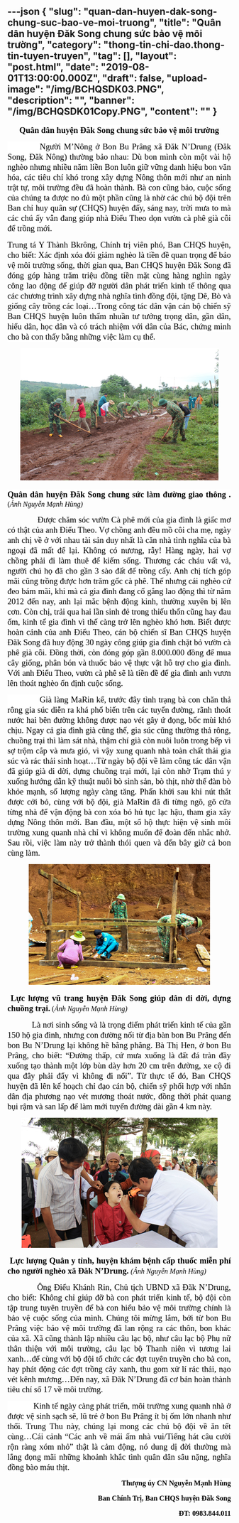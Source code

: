 ---json
{
    "slug": "quan-dan-huyen-dak-song-chung-suc-bao-ve-moi-truong",
    "title": "Quân dân huyện Đăk Song chung sức bảo vệ môi trường",
    "category": "thong-tin-chi-dao.thong-tin-tuyen-truyen",
    "tag": [],
    "layout": "post.html",
    "date": "2019-08-01T13:00:00.000Z",
    "draft": false,
    "upload-image": "/img/BCHQSDK03.PNG",
    "description": "",
    "banner": "/img/BCHQSDK01Copy.PNG",
    "__content__": ""
}
---
<p style="text-align:center"><strong><span style="font-size:14.0pt"><span style="background-color:white"><span style="font-family:&quot;Times New Roman&quot;,&quot;serif&quot;"><span style="color:black">Qu&acirc;n d&acirc;n huyện Đăk Song chung sức bảo vệ m&ocirc;i trường</span></span></span></span></strong></p>

<p style="text-align:justify"><span style="font-size:14.0pt"><span style="background-color:white"><span style="font-family:&quot;Times New Roman&quot;,&quot;serif&quot;"><span style="color:black">&nbsp; &nbsp; &nbsp; &nbsp; &nbsp; &nbsp;Người M&rsquo;N&ocirc;ng ở Bon Bu Pr&acirc;ng x&atilde; Đăk N&rsquo;Drung (Đăk Song, Đăk N&ocirc;ng) thường bảo nhau: D&ugrave; bon m&igrave;nh c&ograve;n một v&agrave;i hộ ngh&egrave;o nhưng nhiều năm liền Bon lu&ocirc;n giữ vững danh hiệu bon văn h&oacute;a, c&aacute;c ti&ecirc;u ch&iacute; kh&oacute; trong x&acirc;y dựng N&ocirc;ng th&ocirc;n mới như an ninh trật tự, m&ocirc;i trường đều đ&atilde; ho&agrave;n th&agrave;nh. B&agrave; con cũng bảo, cuộc sống của ch&uacute;ng ta được no đủ một phần cũng l&agrave; nhờ c&aacute;c ch&uacute; bộ đội tr&ecirc;n Ban chỉ huy qu&acirc;n sự (CHQS) huyện đấy, s&aacute;ng nay, trời mưa to m&agrave; c&aacute;c ch&uacute; ấy vẫn đang gi&uacute;p nh&agrave; Điểu Theo dọn vườn c&agrave; ph&ecirc; gi&agrave; cỗi để trồng mới.</span></span></span></span></p>

<p style="text-align:justify"><span style="font-size:14.0pt"><span style="font-family:&quot;Times New Roman&quot;,&quot;serif&quot;"><span style="color:black">Trung t&aacute; Y Th&agrave;nh Bkr&ocirc;ng, Ch&iacute;nh trị vi&ecirc;n ph&oacute;, Ban CHQS huyện, cho biết: X&aacute;c định x&oacute;a đ&oacute;i giảm ngh&egrave;o l&agrave; tiền đề quan trọng để bảo vệ m&ocirc;i trường sống, thời gian qua, Ban CHQS huyện Đăk Song đ&atilde; đ&oacute;ng g&oacute;p h&agrave;ng trăm triệu đồng tiền mặt c&ugrave;ng h&agrave;ng ngh&igrave;n ng&agrave;y c&ocirc;ng lao động để gi&uacute;p đỡ người d&acirc;n ph&aacute;t triển kinh tế th&ocirc;ng qua c&aacute;c chương tr&igrave;nh x&acirc;y dựng nh&agrave; nghĩa t&igrave;nh đồng đội, tặng D&ecirc;, B&ograve; v&agrave; giống c&acirc;y trồng c&aacute;c loại&hellip;Trong c&ocirc;ng t&aacute;c d&acirc;n vận c&aacute;n bộ chiến sỹ Ban CHQS huyện lu&ocirc;n thấm nhuần tư tưởng trọng d&acirc;n, gần d&acirc;n, hiểu d&acirc;n, học d&acirc;n v&agrave; c&oacute; tr&aacute;ch nhiệm với d&acirc;n của B&aacute;c, </span></span></span><span style="font-size:14.0pt"><span style="background-color:white"><span style="font-family:&quot;Times New Roman&quot;,&quot;serif&quot;"><span style="color:black">chứng minh cho b&agrave; con thấy bằng những việc l&agrave;m cụ thể</span></span></span></span><span style="font-size:14.0pt"><span style="font-family:&quot;Times New Roman&quot;,&quot;serif&quot;"><span style="color:black">.</span></span></span></p>

<p style="text-align:center"><img alt="" src="/img/BCHQSDK01.PNG" /></p>

<p style="text-align:justify"><strong><span style="font-size:14.0pt"><span style="background-color:white"><span style="font-family:&quot;Times New Roman&quot;,&quot;serif&quot;"><span style="color:black">Qu&acirc;n d&acirc;n huyện Đăk Song chung sức l&agrave;m đường giao th&ocirc;ng .</span></span></span></span></strong><span style="font-size:12.0pt"><span style="background-color:white"><span style="font-family:&quot;Times New Roman&quot;,&quot;serif&quot;"><span style="color:black"> (<em>Ảnh Nguyễn Mạnh H&ugrave;ng)</em></span></span></span></span></p>

<p style="text-align:justify"><span style="font-size:14.0pt"><span style="font-family:&quot;Times New Roman&quot;,&quot;serif&quot;"><span style="color:black">&nbsp; &nbsp; &nbsp; &nbsp; &nbsp; &nbsp; &nbsp;Được chăm s&oacute;c vườn C&agrave; ph&ecirc; mới của gia đ&igrave;nh l&agrave; giấc mơ c&oacute; thật của anh Điểu Theo.</span></span></span><span style="font-size:14.0pt"><span style="background-color:white"><span style="font-family:&quot;Times New Roman&quot;,&quot;serif&quot;"><span style="color:black"> Vợ chồng anh đều mồ c&ocirc;i cha mẹ, ng&agrave;y anh chị về ở với nhau t&agrave;i sản duy nhất l&agrave; căn nh&agrave; t&igrave;nh nghĩa của b&agrave; ngoại đ&atilde; mất để lại. Kh&ocirc;ng c&oacute; nương, rẫy! H&agrave;ng ng&agrave;y, hai vợ chồng phải đi l&agrave;m thu&ecirc; để kiếm sống. Thương c&aacute;c ch&aacute;u vất vả, người ch&uacute; họ đ&atilde; cho gần 3 s&agrave;o đất để trồng cấy. Anh chị t&iacute;ch g&oacute;p m&atilde;i cũng trồng được hơn trăm gốc c&agrave; ph&ecirc;. Thế nhưng c&aacute;i ngh&egrave;o cứ đeo b&aacute;m m&atilde;i, </span></span></span></span><span style="font-size:14.0pt"><span style="font-family:&quot;Times New Roman&quot;,&quot;serif&quot;"><span style="color:black">khi m&agrave; cả gia đ&igrave;nh đang cố gắng lao động th&igrave; từ năm 2012 đến nay, anh lại mắc bệnh động kinh, thường xuy&ecirc;n bị l&ecirc;n cơn. C&ograve;n chị, trải qua hai lần sinh đẻ trong thiếu thốn cũng hay đau ốm, kinh tế gia đ&igrave;nh v&igrave; thế c&agrave;ng trở l&ecirc;n ngh&egrave;o kh&oacute; hơn. Biết được ho&agrave;n cảnh của anh Điểu Theo, c&aacute;n bộ chiến sĩ Ban CHQS huyện Đăk Song đ&atilde; huy động 30 ng&agrave;y c&ocirc;ng gi&uacute;p gia đ&igrave;nh chặt bỏ vườn c&agrave; ph&ecirc; gi&agrave; cỗi. Đồng thời, c&ograve;n đ&oacute;ng g&oacute;p gần 8.000.000 đồng để mua c&acirc;y giống, ph&acirc;n b&oacute;n v&agrave;</span></span></span> <span style="font-size:14.0pt"><span style="font-family:&quot;Times New Roman&quot;,&quot;serif&quot;"><span style="color:black">thuốc bảo vệ thực vật hỗ trợ cho gia đ&igrave;nh. Với anh Điểu Theo, vườn c&agrave; ph&ecirc; sẽ l&agrave; tiền đề để gia đ&igrave;nh anh vươn l&ecirc;n tho&aacute;t ngh&egrave;o ổn định cuộc sống.</span></span></span></p>

<p style="text-align:justify"><span style="font-size:14.0pt"><span style="background-color:white"><span style="font-family:&quot;Times New Roman&quot;,&quot;serif&quot;"><span style="color:black">&nbsp; &nbsp; &nbsp; &nbsp; &nbsp; &nbsp; &nbsp;Gi&agrave; l&agrave;ng MaRin kể, trước đ&acirc;y t&igrave;nh trạng b&agrave; con chăn thả r&ocirc;ng gia s&uacute;c diễn ra kh&aacute; phổ biến tr&ecirc;n c&aacute;c tuyến đường, r&atilde;nh tho&aacute;t nước hai b&ecirc;n đường kh&ocirc;ng được nạo v&eacute;t g&acirc;y ứ đọng, bốc m&ugrave;i kh&oacute; chịu. Ngay cả gia đ&igrave;nh gi&agrave; cũng thế, gia s&uacute;c cũng thường thả r&ocirc;ng, chuồng trại th&igrave; l&agrave;m s&aacute;t nh&agrave;, thậm ch&iacute; gi&agrave; c&ograve;n nu&ocirc;i lu&ocirc;n trong bếp v&igrave; sợ trộm cắp v&agrave; mưa gi&oacute;, v&igrave; vậy xung quanh nh&agrave; to&agrave;n chất thải gia s&uacute;c v&agrave; r&aacute;c thải sinh hoạt&hellip;Từ ng&agrave;y bộ đội về l&agrave;m c&ocirc;ng t&aacute;c d&acirc;n vận đ&atilde; gi&uacute;p gi&agrave; di dời, dựng chuồng trại mới, lại c&ograve;n nhờ Trạm th&uacute; y xuống hướng dẫn kỹ thuật nu&ocirc;i b&ograve; sinh sản, b&ograve; thịt, nhờ thế đ&agrave;n b&ograve; khỏe mạnh, số lượng ng&agrave;y c&agrave;ng tăng. Phấn khởi sau khi n&uacute;t thắt được cởi bỏ, c&ugrave;ng với bộ đội, gi&agrave; MaRin đ&atilde; đi từng ng&otilde;, g&otilde; cửa từng nh&agrave; để vận động b&agrave; con x&oacute;a bỏ hủ tục lạc hậu, tham gia x&acirc;y dựng N&ocirc;ng th&ocirc;n mới. Ban đầu, một số hộ thực hiện vệ sinh m&ocirc;i trường xung quanh nh&agrave; chỉ v&igrave; kh&ocirc;ng muốn để đo&agrave;n đến nhắc nhở. Sau rồi, việc l&agrave;m n&agrave;y trở th&agrave;nh th&oacute;i quen v&agrave; đến b&acirc;y giờ cả bon c&ugrave;ng l&agrave;m.</span></span></span></span></p>

<p style="text-align:center"><img alt="" src="/img/BCHQSDK02.PNG" /></p>

<p style="text-align:justify"><strong><span style="font-size:14.0pt"><span style="font-family:&quot;Times New Roman&quot;,&quot;serif&quot;"><span style="color:black">&nbsp;Lực lượng vũ trang huyện Đăk Song gi&uacute;p d&acirc;n di dời, dựng chuồng trại.</span></span></span></strong> <span style="font-size:12.0pt"><span style="font-family:&quot;Times New Roman&quot;,&quot;serif&quot;"><span style="color:black">(<em>Ảnh Nguyễn Mạnh H&ugrave;ng)</em></span></span></span></p>

<p style="text-align:justify"><span style="font-size:14.0pt"><span style="font-family:&quot;Times New Roman&quot;,&quot;serif&quot;"><span style="color:black">&nbsp; &nbsp; &nbsp; &nbsp; &nbsp; &nbsp;L&agrave; nơi sinh sống v&agrave; l&agrave; trọng điểm ph&aacute;t triển kinh tế của gần 150 hộ gia đ&igrave;nh, nhưng con đường nối từ địa b&agrave;n bon Bu Pr&acirc;ng đến bon Bu N&rsquo;Drung lại kh&ocirc;ng hề bằng phẳng. B&agrave; Thị Hen, ở bon Bu Pr&acirc;ng, cho biết: &ldquo;Đường thấp, cứ mưa xuống l&agrave; đất đ&aacute; tr&agrave;n đầy xuống tạo th&agrave;nh một lớp b&ugrave;n d&agrave;y hơn 20 cm tr&ecirc;n đường, xe cộ đi qua đ&acirc;y phải đẩy v&igrave; kh&ocirc;ng đi nổi&rdquo;. Từ thực tế đ&oacute;, Ban CHQS huyện đ&atilde; l&ecirc;n kế hoạch chỉ đạo c&aacute;n bộ, chiến sỹ phối hợp với nh&acirc;n d&acirc;n địa phương nạo v&eacute;t mương tho&aacute;t nước, đồng thời ph&aacute;t quang bụi rậm v&agrave; san lấp để l&agrave;m mới tuyến đường d&agrave;i gần 4 km n&agrave;y.</span></span></span></p>

<p style="text-align:center"><img alt="" src="/img/BCHQSDK03.PNG" /></p>

<p style="text-align:justify"><span style="font-size:14.0pt"><span style="font-family:&quot;Times New Roman&quot;,&quot;serif&quot;"><span style="color:black">&nbsp;<strong>Lực lượng Qu&acirc;n y tỉnh, huyện kh&aacute;m bệnh cấp thuốc miễn ph&iacute; cho người ngh&egrave;o x&atilde; Đăk N&rsquo;Drung. </strong></span></span></span><em><span style="font-size:12.0pt"><span style="font-family:&quot;Times New Roman&quot;,&quot;serif&quot;"><span style="color:black">(Ảnh Nguyễn Mạnh H&ugrave;ng)</span></span></span></em></p>

<p style="text-align:justify"><span style="font-size:14.0pt"><span style="font-family:&quot;Times New Roman&quot;,&quot;serif&quot;"><span style="color:black">&nbsp; &nbsp; &nbsp; &nbsp; &nbsp; &nbsp;&Ocirc;ng Điểu Kh&aacute;nh Rin, Chủ tịch UBND x&atilde; Đăk N&rsquo;Drung, cho biết: Kh&ocirc;ng chỉ gi&uacute;p đỡ b&agrave; con ph&aacute;t triển kinh tế, bộ đội c&ograve;n tập trung tuy&ecirc;n truyền để b&agrave; con hiểu bảo vệ m&ocirc;i trường ch&iacute;nh l&agrave; bảo vệ cuộc sống của m&igrave;nh. Ch&uacute;ng t&ocirc;i mừng lắm, bởi từ bon Bu Pr&acirc;ng việc bảo vệ m&ocirc;i trường đ&atilde; lan rộng ra c&aacute;c th&ocirc;n, bon kh&aacute;c của x&atilde;. X&atilde; cũng th&agrave;nh lập nhiều c&acirc;u lạc bộ, như c&acirc;u lạc bộ Phụ nữ th&acirc;n thiện với m&ocirc;i trường, c&acirc;u lạc bộ Thanh ni&ecirc;n v&igrave; tương lai xanh&hellip;để c&ugrave;ng với bộ đội tổ chức c&aacute;c đợt tuy&ecirc;n truyền cho b&agrave; con, hay ph&aacute;t động c&aacute;c đợt trồng c&acirc;y xanh, thu gom xử l&iacute; r&aacute;c thải, nạo v&eacute;t k&ecirc;nh mương&hellip;Đến nay, x&atilde; Đăk N&rsquo;Drung đ&atilde; cơ bản ho&agrave;n th&agrave;nh ti&ecirc;u ch&iacute; số 17 về m&ocirc;i trường. </span></span></span></p>

<p style="text-align:justify"><span style="font-size:14.0pt"><span style="background-color:white"><span style="font-family:&quot;Times New Roman&quot;,&quot;serif&quot;"><span style="color:black">&nbsp; &nbsp; &nbsp; &nbsp; &nbsp; &nbsp; Kinh tế ng&agrave;y c&agrave;ng ph&aacute;t triển, m&ocirc;i trường xung quanh nh&agrave; ở được vệ sinh sạch sẽ, lũ trẻ ở bon Bu Pr&acirc;ng &iacute;t bị ốm lớn nhanh như thổi. Trung Thu n&agrave;y, ch&uacute;ng lại mong c&aacute;c ch&uacute; bộ đội về ăn tết c&ugrave;ng&hellip;C&aacute;i cảnh &ldquo;C&aacute;c anh về m&aacute;i ấm nh&agrave; vui/Tiếng h&aacute;t c&acirc;u cười rộn r&agrave;ng x&oacute;m nhỏ&rdquo; thật l&agrave; cảm động, n&oacute; dung dị đời thường m&agrave; lắng đọng m&atilde;i những khoảnh khắc t&igrave;nh qu&acirc;n d&acirc;n s&acirc;u nặng, nghĩa đồng b&agrave;o m&aacute;u thịt.</span></span></span></span></p>

<p style="text-align:right"><strong><span style="font-size:12.0pt"><span style="background-color:white"><span style="font-family:&quot;Times New Roman&quot;,&quot;serif&quot;"><span style="color:black">Thượng &uacute;y CN Nguyễn Mạnh H&ugrave;ng</span></span></span></span></strong></p>

<p style="text-align:right"><strong><span style="font-size:12.0pt"><span style="background-color:white"><span style="font-family:&quot;Times New Roman&quot;,&quot;serif&quot;"><span style="color:black">Ban Ch&iacute;nh Trị, Ban CHQS huyện Đăk Song</span></span></span></span></strong></p>

<p style="text-align:right"><strong><span style="font-size:12.0pt"><span style="background-color:white"><span style="font-family:&quot;Times New Roman&quot;,&quot;serif&quot;"><span style="color:black">ĐT: 0983.844.011</span></span></span></span></strong></p>